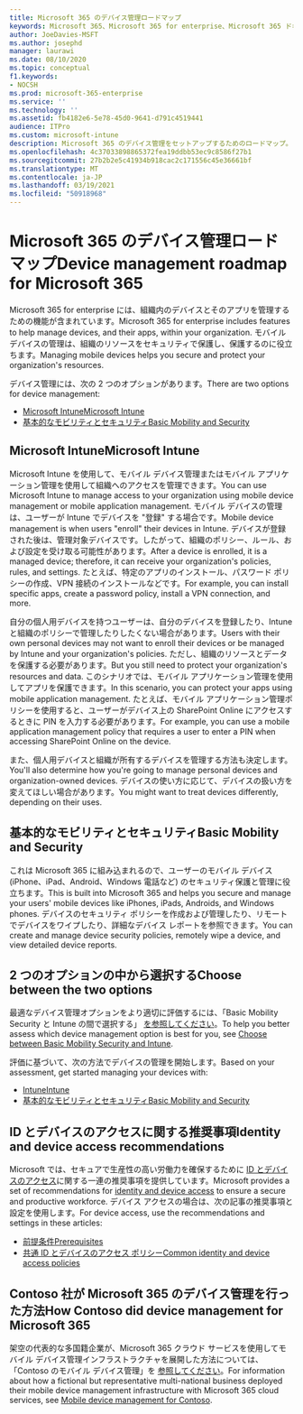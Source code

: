 ```yaml
---
title: Microsoft 365 のデバイス管理ロードマップ
keywords: Microsoft 365、Microsoft 365 for enterprise、Microsoft 365 ドキュメント、モバイル デバイス管理、Intune
author: JoeDavies-MSFT
ms.author: josephd
manager: laurawi
ms.date: 08/10/2020
ms.topic: conceptual
f1.keywords:
- NOCSH
ms.prod: microsoft-365-enterprise
ms.service: ''
ms.technology: ''
ms.assetid: fb4182e6-5e78-45d0-9641-d791c4519441
audience: ITPro
ms.custom: microsoft-intune
description: Microsoft 365 のデバイス管理をセットアップするためのロードマップ。
ms.openlocfilehash: 4c37033898865372fea19ddbb53ec9c8586f27b1
ms.sourcegitcommit: 27b2b2e5c41934b918cac2c171556c45e36661bf
ms.translationtype: MT
ms.contentlocale: ja-JP
ms.lasthandoff: 03/19/2021
ms.locfileid: "50918968"
---
```

# <a name="device-management-roadmap-for-microsoft-365"></a><span data-ttu-id="98f80-104">Microsoft 365 のデバイス管理ロードマップ</span><span class="sxs-lookup"><span data-stu-id="98f80-104">Device management roadmap for Microsoft 365</span></span>

<span data-ttu-id="98f80-105">Microsoft 365 for enterprise には、組織内のデバイスとそのアプリを管理するための機能が含まれています。</span><span class="sxs-lookup"><span data-stu-id="98f80-105">Microsoft 365 for enterprise includes features to help manage devices, and their apps, within your organization.</span></span> <span data-ttu-id="98f80-106">モバイル デバイスの管理は、組織のリソースをセキュリティで保護し、保護するのに役立ちます。</span><span class="sxs-lookup"><span data-stu-id="98f80-106">Managing mobile devices helps you secure and protect your organization's resources.</span></span>

<span data-ttu-id="98f80-107">デバイス管理には、次の 2 つのオプションがあります。</span><span class="sxs-lookup"><span data-stu-id="98f80-107">There are two options for device management:</span></span>

- [<span data-ttu-id="98f80-108">Microsoft Intune</span><span class="sxs-lookup"><span data-stu-id="98f80-108">Microsoft Intune</span></span>](#microsoft-intune)
- [<span data-ttu-id="98f80-109">基本的なモビリティとセキュリティ</span><span class="sxs-lookup"><span data-stu-id="98f80-109">Basic Mobility and Security</span></span>](#basic-mobility-and-security)

## <a name="microsoft-intune"></a><span data-ttu-id="98f80-110">Microsoft Intune</span><span class="sxs-lookup"><span data-stu-id="98f80-110">Microsoft Intune</span></span>

<span data-ttu-id="98f80-111">Microsoft Intune を使用して、モバイル デバイス管理またはモバイル アプリケーション管理を使用して組織へのアクセスを管理できます。</span><span class="sxs-lookup"><span data-stu-id="98f80-111">You can use Microsoft Intune to manage access to your organization using mobile device management or mobile application management.</span></span> <span data-ttu-id="98f80-112">モバイル デバイスの管理は、ユーザーが Intune でデバイスを "登録" する場合です。</span><span class="sxs-lookup"><span data-stu-id="98f80-112">Mobile device management is when users "enroll" their devices in Intune.</span></span> <span data-ttu-id="98f80-113">デバイスが登録された後は、管理対象デバイスです。したがって、組織のポリシー、ルール、および設定を受け取る可能性があります。</span><span class="sxs-lookup"><span data-stu-id="98f80-113">After a device is enrolled, it is a managed device; therefore, it can receive your organization's  policies, rules, and settings.</span></span> <span data-ttu-id="98f80-114">たとえば、特定のアプリのインストール、パスワード ポリシーの作成、VPN 接続のインストールなどです。</span><span class="sxs-lookup"><span data-stu-id="98f80-114">For example, you can install specific apps, create a password policy, install a VPN connection, and more.</span></span>

<span data-ttu-id="98f80-115">自分の個人用デバイスを持つユーザーは、自分のデバイスを登録したり、Intune と組織のポリシーで管理したりしたくない場合があります。</span><span class="sxs-lookup"><span data-stu-id="98f80-115">Users with their own personal devices may not want to enroll their devices or be managed by Intune and your organization's policies.</span></span> <span data-ttu-id="98f80-116">ただし、組織のリソースとデータを保護する必要があります。</span><span class="sxs-lookup"><span data-stu-id="98f80-116">But you still need to protect your organization's resources and data.</span></span> <span data-ttu-id="98f80-117">このシナリオでは、モバイル アプリケーション管理を使用してアプリを保護できます。</span><span class="sxs-lookup"><span data-stu-id="98f80-117">In this scenario, you can protect your apps using mobile application management.</span></span> <span data-ttu-id="98f80-118">たとえば、モバイル アプリケーション管理ポリシーを使用すると、ユーザーがデバイス上の SharePoint Online にアクセスするときに PIN を入力する必要があります。</span><span class="sxs-lookup"><span data-stu-id="98f80-118">For example, you can use a mobile application management policy that requires a user to enter a PIN when accessing SharePoint Online on the device.</span></span>

<span data-ttu-id="98f80-119">また、個人用デバイスと組織が所有するデバイスを管理する方法も決定します。</span><span class="sxs-lookup"><span data-stu-id="98f80-119">You'll also determine how you're going to manage personal devices and organization-owned devices.</span></span> <span data-ttu-id="98f80-120">デバイスの使い方に応じて、デバイスの扱い方を変えてほしい場合があります。</span><span class="sxs-lookup"><span data-stu-id="98f80-120">You might want to treat devices differently, depending on their uses.</span></span>

## <a name="basic-mobility-and-security"></a><span data-ttu-id="98f80-121">基本的なモビリティとセキュリティ</span><span class="sxs-lookup"><span data-stu-id="98f80-121">Basic Mobility and Security</span></span>

<span data-ttu-id="98f80-122">これは Microsoft 365 に組み込まれるので、ユーザーのモバイル デバイス (iPhone、iPad、Android、Windows 電話など) のセキュリティ保護と管理に役立ちます。</span><span class="sxs-lookup"><span data-stu-id="98f80-122">This is built into Microsoft 365 and helps you secure and manage your users' mobile devices like iPhones, iPads, Androids, and Windows phones.</span></span> <span data-ttu-id="98f80-123">デバイスのセキュリティ ポリシーを作成および管理したり、リモートでデバイスをワイプしたり、詳細なデバイス レポートを参照できます。</span><span class="sxs-lookup"><span data-stu-id="98f80-123">You can create and manage device security policies, remotely wipe a device, and view detailed device reports.</span></span>

## <a name="choose-between-the-two-options"></a><span data-ttu-id="98f80-124">2 つのオプションの中から選択する</span><span class="sxs-lookup"><span data-stu-id="98f80-124">Choose between the two options</span></span>

<span data-ttu-id="98f80-125">最適なデバイス管理オプションをより適切に評価するには、「Basic Mobility Security と Intune の間で選択する」 [を参照してください](/office365/securitycompliance/choose-between-mdm-and-intune)。</span><span class="sxs-lookup"><span data-stu-id="98f80-125">To help you better assess which device management option is best for you, see [Choose between Basic Mobility Security and Intune](/office365/securitycompliance/choose-between-mdm-and-intune).</span></span>

<span data-ttu-id="98f80-126">評価に基づいて、次の方法でデバイスの管理を開始します。</span><span class="sxs-lookup"><span data-stu-id="98f80-126">Based on your assessment, get started managing your devices with:</span></span>

- [<span data-ttu-id="98f80-127">Intune</span><span class="sxs-lookup"><span data-stu-id="98f80-127">Intune</span></span>](/mem/intune/fundamentals/planning-guide)
- [<span data-ttu-id="98f80-128">基本的なモビリティとセキュリティ</span><span class="sxs-lookup"><span data-stu-id="98f80-128">Basic Mobility and Security</span></span>](https://support.microsoft.com/office/set-up-basic-mobility-and-security-dd892318-bc44-4eb1-af00-9db5430be3cd)
 
## <a name="identity-and-device-access-recommendations"></a><span data-ttu-id="98f80-129">ID とデバイスのアクセスに関する推奨事項</span><span class="sxs-lookup"><span data-stu-id="98f80-129">Identity and device access recommendations</span></span>

<span data-ttu-id="98f80-130">Microsoft では、セキュアで生産性の高い労働力を確保するために [ID とデバイスのアクセス](../security/office-365-security/microsoft-365-policies-configurations.md)に関する一連の推奨事項を提供しています。</span><span class="sxs-lookup"><span data-stu-id="98f80-130">Microsoft provides a set of recommendations for [identity and device access](../security/office-365-security/microsoft-365-policies-configurations.md) to ensure a secure and productive workforce.</span></span> <span data-ttu-id="98f80-131">デバイス アクセスの場合は、次の記事の推奨事項と設定を使用します。</span><span class="sxs-lookup"><span data-stu-id="98f80-131">For device access, use the recommendations and settings in these articles:</span></span>

- [<span data-ttu-id="98f80-132">前提条件</span><span class="sxs-lookup"><span data-stu-id="98f80-132">Prerequisites</span></span>](../security/office-365-security/identity-access-prerequisites.md)
- [<span data-ttu-id="98f80-133">共通 ID とデバイスのアクセス ポリシー</span><span class="sxs-lookup"><span data-stu-id="98f80-133">Common identity and device access policies</span></span>](../security/office-365-security/identity-access-policies.md)

## <a name="how-contoso-did-device-management-for-microsoft-365"></a><span data-ttu-id="98f80-134">Contoso 社が Microsoft 365 のデバイス管理を行った方法</span><span class="sxs-lookup"><span data-stu-id="98f80-134">How Contoso did device management for Microsoft 365</span></span>

<span data-ttu-id="98f80-135">架空の代表的な多国籍企業が、Microsoft 365 クラウド サービスを使用してモバイル デバイス管理インフラストラクチャを展開した方法については、「Contoso のモバイル デバイス管理」を [参照してください](contoso-mdm.md)。</span><span class="sxs-lookup"><span data-stu-id="98f80-135">For information about how a fictional but representative multi-national business deployed their mobile device management infrastructure with Microsoft 365 cloud services, see [Mobile device management for Contoso](contoso-mdm.md).</span></span>